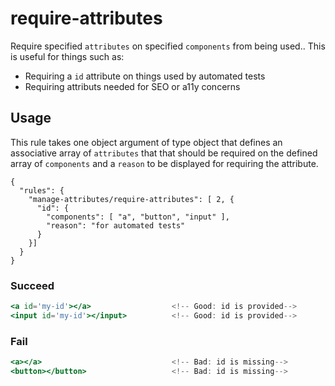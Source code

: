 # require-attributes

Require specified `attributes` on specified `components` from being used.. This is useful for things such as:

- Requiring a `id` attribute on things used by automated tests
- Requiring attributs needed for SEO or a11y concerns

## Usage

This rule takes one object argument of type object that defines an associative array of `attributes` that that should be required on the defined array of `components` and a `reason` to be displayed for requiring the attribute.

```
{
  "rules": {
    "manage-attributes/require-attributes": [ 2, {
      "id": {
		"components": [ "a", "button", "input" ],
		"reason": "for automated tests"
	  }
    }]
  }
}
```

### Succeed

```jsx
<a id='my-id'></a>                  <!-- Good: id is provided-->
<input id='my-id'></input>          <!-- Good: id is provided-->
```

### Fail

```jsx
<a></a>                             <!-- Bad: id is missing-->
<button></button>                   <!-- Bad: id is missing-->
```
